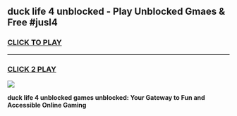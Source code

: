 
## duck life 4 unblocked - Play Unblocked Gmaes & Free #jusl4
<h3>
<a href="https://news.freeplayer.one?title=duck_life_4_unblocked&ref=24F">CLICK TO PLAY</a></h3>
<hr>

<h3>
<a href="https://news.freeplayer.one?title=duck_life_4_unblocked&ref=24F">CLICK 2 PLAY</a>
  
</h3>

<a href="https://news.freeplayer.one?title=duck_life_4_unblocked&ref=24F/"><img src="https://clearcache.store/games.png"></a>


**duck life 4 unblocked games unblocked: Your Gateway to Fun and Accessible Online Gaming**
